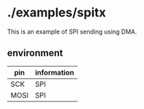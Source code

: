 # ./examples/spitx

This is an example of SPI sending using DMA.  

## environment

| pin | information |
| -- | -- |
| SCK | SPI |
| MOSI | SPI |
